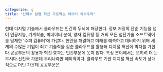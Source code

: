 ```yaml
---
categories: g
title: "신화수 칼럼 혁신 가로막는 데이터 국수주의"
---
```

현대 디지털 기술에서 클라우드는 인간의 두뇌에 해당한다. 정보 저장의 단순 기능을 넘어 인공지능, 기계학습, 빅데이터 분석, 양자 컴퓨팅 등 거의 모든 첨단기술 소프트웨어를 탑재한 ‘수퍼 컴퓨터’에 가깝다. 현안을 해결하고 미래를 예측하고 대비하기 위해 세계의 수많은 기업이 최고 기술력을 갖춘 클라우드를 활용해 디지털 혁신에 박차를 가한다.공공부문의 활용과 혁신 효과는 민간부문에 못지 않다. 특정 분야에서는 오히려 더 눈부시다.선진국 가운데 우리나라만 예외적이다. 클라우드 기반 디지털 혁신 속도가 상대적으로 더딘 가운데 공공부문은